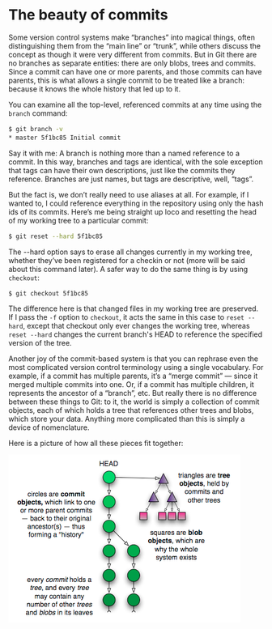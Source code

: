 # The beauty of commits

Some version control systems make “branches” into magical things, often distinguishing them from the “main line” or “trunk”, while others discuss the concept as though it were very different from commits. But in Git there are no branches as separate entities: there are only blobs, trees and commits. Since a commit can have one or more parents, and those commits can have parents, this is what allows a single commit to be treated like a branch: because it knows the whole history that led up to it.

You can examine all the top-level, referenced commits at any time using the `branch` command:

```bash
$ git branch -v
* master 5f1bc85 Initial commit
```

Say it with me: A branch is nothing more than a named reference to a commit. In this way, branches and tags are identical, with the sole exception that tags can have their own descriptions, just like the commits they reference. Branches are just names, but tags are descriptive, well, “tags”.

But the fact is, we don’t really need to use aliases at all. For example, if I wanted to, I could reference everything in the repository using only the hash ids of its commits. Here’s me being straight up loco and resetting the head of my working tree to a particular commit:

```bash
$ git reset --hard 5f1bc85
```

The --hard option says to erase all changes currently in my working tree, whether they’ve been registered for a checkin or not (more will be said about this command later). A safer way to do the same thing is by using `checkout`:

```bash
$ git checkout 5f1bc85
```

The difference here is that changed files in my working tree are preserved. If I pass the `-f` option to `checkout`, it acts the same in this case to `reset --hard`, except that checkout only ever changes the working tree, whereas `reset --hard` changes the current branch's HEAD to reference the specified version of the tree.

Another joy of the commit-based system is that you can rephrase even the most complicated version control terminology using a single vocabulary. For example, if a commit has multiple parents, it’s a “merge commit” — since it merged multiple commits into one. Or, if a commit has multiple children, it represents the ancestor of a “branch”, etc. But really there is no difference between these things to Git: to it, the world is simply a collection of commit objects, each of which holds a tree that references other trees and blobs, which store your data. Anything more complicated than this is simply a device of nomenclature.

Here is a picture of how all these pieces fit together:

![Commits](../../../images/git-from-the-bottom-up/commits.png)
